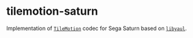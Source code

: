 # tilemotion-saturn
Implementation of [`TileMotion`][1] codec for Sega Saturn based on [`libyaul`][2].

[1]: https://github.com/gligli/tiler
[2]: https://github.com/ijacquez/libyaul
